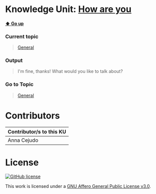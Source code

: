 # Knowledge Unit: [How are you](../../knowledge_units/general/how-are-you.md)

#### [:arrow_up: Go up](../../topics/general.md)
### Current topic
> [General](../../topics/general.md)
### Output
> I&#039;m fine, thanks! What would you like to talk about?
### Go to Topic
> [General](../../topics/general.md)


# Contributors

| Contributor/s to this KU |
| - | 
| Anna Cejudo |

# License
[![GitHub license](https://img.shields.io/github/license/inbrainz/cerebro)](https://github.com/inbrainz/cerebro/blob/master/LICENSE)

This work is licensed under a [GNU Affero General Public License v3.0](https://www.gnu.org/licenses/agpl-3.0.txt).
